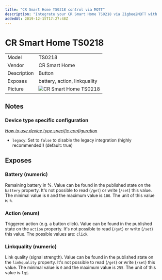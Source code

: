 ```yaml
---
title: "CR Smart Home TS0218 control via MQTT"
description: "Integrate your CR Smart Home TS0218 via Zigbee2MQTT with whatever smart home infrastructure you are using without the vendors bridge or gateway."
addedAt: 2019-12-15T17:27:48Z
---
```


<!-- !!!! -->
<!-- ATTENTION: This file is auto-generated through docgen! -->
<!-- You can only edit the "## Notes"-Section. -->
<!-- !!!! -->

# CR Smart Home TS0218

|     |     |
|-----|-----|
| Model | TS0218  |
| Vendor  | CR Smart Home  |
| Description | Button |
| Exposes | battery, action, linkquality |
| Picture | ![CR Smart Home TS0218](https://psi-4ward.github.io/zigbee2mqtt.io/images/devices/TS0218.jpg) |


## Notes

### Device type specific configuration
*[How to use device type specific configuration](../guide/configuration/devices-groups.md#specific-device-options)*

* `legacy`: Set to `false` to disable the legacy integration (highly recommended!) (default: true)



## Exposes

### Battery (numeric)
Remaining battery in %.
Value can be found in the published state on the `battery` property.
It's not possible to read (`/get`) or write (`/set`) this value.
The minimal value is `0` and the maximum value is `100`.
The unit of this value is `%`.

### Action (enum)
Triggered action (e.g. a button click).
Value can be found in the published state on the `action` property.
It's not possible to read (`/get`) or write (`/set`) this value.
The possible values are: `click`.

### Linkquality (numeric)
Link quality (signal strength).
Value can be found in the published state on the `linkquality` property.
It's not possible to read (`/get`) or write (`/set`) this value.
The minimal value is `0` and the maximum value is `255`.
The unit of this value is `lqi`.

